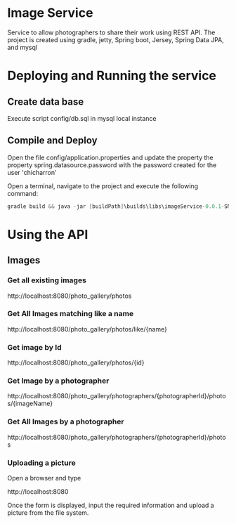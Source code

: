 # Image Service
Service to allow photographers to share their work using REST API. The project is created using gradle, jetty, Spring boot, Jersey, Spring Data JPA, and mysql

# Deploying and Running the service

## Create data base

Execute script config/db.sql in mysql local instance

## Compile and Deploy

Open the file config/application.properties and update the property the property spring.datasource.password with the password created for the user 'chicharron' 

Open a terminal, navigate to the project and execute the following command:
```java
gradle build && java -jar [buildPath]\builds\libs\imageService-0.0.1-SNAPSHOT.jar
```

# Using the API

## Images

### Get all existing images

http://localhost:8080/photo_gallery/photos


### Get All Images matching like a name

http://localhost:8080/photo_gallery/photos/like/{name}


### Get image by Id

http://localhost:8080/photo_gallery/photos/{id}


### Get Image by a photographer

http://localhost:8080/photo_gallery/photographers/{photographerId}/photos/{imageName}


### Get All Images by a photographer

http://localhost:8080/photo_gallery/photographers/{photographerId}/photos


### Uploading a picture

Open a browser and type
 
http://localhost:8080

Once the form is displayed, input the required information and upload a picture from the file system.
